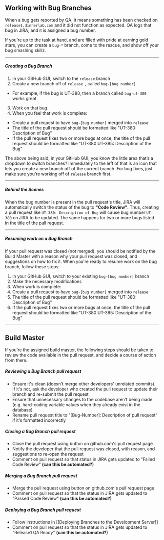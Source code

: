 ## Working with Bug Branches

When a bug gets reported by QA, it means something has been checked on `release1.dinnerlab.com` and it did not function as expected. QA logs that bug in JIRA, and it is assigned a bug number.

If you're up to the task at hand, and are filled with pride at earning gold stars, you can create a `bug-*` branch, come to the rescue, and show off your bug smashing skillz.

***

##### Creating a Bug Branch

1. In your GitHub GUI, switch to the `release` branch
2. Create a new branch off of `release `, called `bug-[bug number]`
  - For example, if the bug is UT-380, then a branch called `bug-ut-380` works great
3. Work on that bug
4. When you feel that work is complete:
  - Create a pull request to have `bug-[bug number]` merged into `release`
  - The title of the pull request should be formatted like "UT-380: Description of Bug"
  - If the pull request fixes two or more bugs at once, the title of the pull request should be formatted like "UT-380 UT-385: Description of the Bug"

The above being said, in your GitHub GUI, you know the little area that’s a dropdown to switch branches? Immediately to the left of that is an icon that lets you create a new branch off of the current branch. For bug fixes, just make sure you're working off of `release` branch first.

***

##### Behind the Scenes

When the bug number is present in the pull request's title, JIRA will automatically switch the status of the bug to **"Code Review"**. Thus, creating a pull request like `UT-380: Description of Bug` will cause bug number `UT-380` on JIRA to be updated. The same happens for two or more bugs listed in the title of the pull request.

***

##### Resuming work on a Bug Branch

If your pull request was closed (not merged), you should be notified by the Build Master with a reason why your pull request was closed, and suggestions on how to fix it. When you're ready to resume work on the bug branch, follow these steps:

1. In your GitHub GUI, switch to your existing `bug-[bug number]` branch
2. Make the necessary modifications
3. When work is complete:
 1. Create a pull request to have `bug-[bug number]` merged into `release`
 2. The title of the pull request should be formatted like "UT-380: Description of Bug"
 3. If the pull request fixes two or more bugs at once, the title of the pull request should be formatted like "UT-380 UT-385: Description of the Bug"

***

## Build Master
If you're the assigned build master, the following steps should be taken to review the code available in the pull request, and decide a course of action from there.

##### Reviewing a Bug Branch _pull request_
- Ensure it's clean (doesn't merge other developers' unrelated commits). If it's not, ask the developer who created the pull request to update their branch and re-submit the pull request
- Ensure that unnecessary changes to the codebase aren't being made (e.g. hard-coding variable values when they already exist in the database)
- Rename pull request title to "[Bug-Number]: Description of pull request" if it's formatted incorrectly

##### Closing a Bug Branch _pull request_
- Close the pull request using button on github.com's pull request page
- Notify the developer that the pull request was closed, with reason, and suggestions to re-open the request
- Comment on pull request so that status in JIRA gets updated to "Failed Code Review" **(can this be automated?)**

##### Merging a Bug Branch _pull request_
- Merge the pull request using button on github.com's pull request page
- Comment on pull request so that the status in JIRA gets updated to "Passed Code Review" **(can this be automated?)**

##### Deploying a Bug Branch _pull request_
- Follow instructions in [[Deploying Branches to the Development Server]]
- Comment on pull request so that the status in JIRA gets updated to "Release1 QA Ready" **(can this be automated?)**